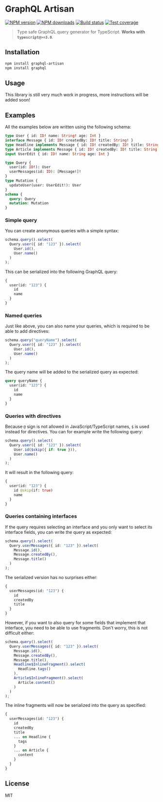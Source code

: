 # GraphQL Artisan

[![NPM version][npm-image]][npm-url]
[![NPM downloads][downloads-image]][downloads-url]
[![Build status][travis-image]][travis-url]
[![Test coverage][coveralls-image]][coveralls-url]

> Type safe GraphQL query generator for TypeScript. **Works with `typescript@>=3.0`**.

## Installation

```sh
npm install graphql-artisan
npm install graphql
```

## Usage

This library is still very much work in progress, more instructions will be added soon!

## Examples

All the examples below are written using the following schema:

```graphql
type User { id: ID! name: String! age: Int }
interface Message { id: ID! createdBy: ID! title: String! }
type Headline implements Message { id: ID! createdBy: ID! title: String! tags: [String] }
type Article implements Message { id: ID! createdBy: ID! title: String! content: String }
input UserEdit { id: ID! name: String age: Int }

type Query {
  user(id: ID!): User
  userMessages(id: ID): [Message!]!
}
type Mutation {
  updateUser(user: UserEdit!): User
}
schema {
  query: Query
  mutation: Mutation
}
```

### Simple query

You can create anonymous queries with a simple syntax:

```typescript
schema.query().select(
  Query.user({ id: "123" }).select(
    User.id(),
    User.name()
  )
);
```

This can be serialized into the following GraphQL query:

```graphql
{
  user(id: "123") {
    id
    name
  }
}
```

### Named queries

Just like above, you can also name your queries, which is required to be able to add directives:

```typescript
schema.query("queryName").select(
  Query.user({ id: "123" }).select(
    User.id(),
    User.name()
  )
);
```

The query name will be added to the serialized query as expected:

```graphql
query queryName {
  user(id: "123") {
    id
    name
  }
}
```

### Queries with directives

Because `@` sign is not allowed in JavaScript/TypeScript names, `$` is used instead for directives. You can for example write the following query:

```typescript
schema.query().select(
  Query.user({ id: "123" }).select(
    User.id($skip({ if: true })),
    User.name()
  )
);
```

It will result in the following query:

```graphql
{
  user(id: "123") {
    id @skip(if: true)
    name
  }
}
```

### Queries containing interfaces

If the query requires selecting an interface and you only want to select its interface fields, you can write the query as expected:

```typescript
schema.query().select(
  Query.userMessages({ id: "123" }).select(
    Message.id(),
    Message.createdBy(),
    Message.title()
  )
);
```

The serialized version has no surprises either:

```graphql
{
  userMessages(id: "123") {
    id
    createdBy
    title
  }
}
```

However, if you want to also query for some fields that implement that interface, you need to be able to use fragments. Don't worry, this is not difficult either:

```typescript
schema.query().select(
  Query.userMessages({ id: "123" }).select(
    Message.id(),
    Message.createdBy(),
    Message.title(),
    Headline$InlineFragment().select(
      Headline.tags()
    ),
    Article$InlineFragment().select(
      Article.content()
    )
  )
);
```

The inline fragments will now be serialized into the query as specified:

```graphql
{
  userMessages(id: "123") {
    id
    createdBy
    title
    ... on Headline {
      tags
    }
    ... on Article {
      content
    }
  }
}
```

## License

MIT

[npm-image]: https://img.shields.io/npm/v/graphql-artisan.svg?style=flat
[npm-url]: https://npmjs.org/package/graphql-artisan
[downloads-image]: https://img.shields.io/npm/dm/graphql-artisan.svg?style=flat
[downloads-url]: https://npmjs.org/package/graphql-artisan
[travis-image]: https://img.shields.io/travis/juhovh/graphql-artisan.svg?style=flat
[travis-url]: https://travis-ci.org/juhovh/graphql-artisan
[coveralls-image]: https://img.shields.io/coveralls/juhovh/graphql-artisan.svg?style=flat
[coveralls-url]: https://coveralls.io/r/juhovh/graphql-artisan?branch=master
